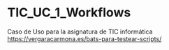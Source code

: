 # TIC_UC_1_Workflows
Caso de Uso para la asignatura de TIC informática
https://vergaracarmona.es/bats-para-testear-scripts/

